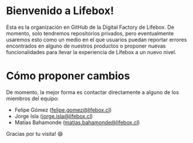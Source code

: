 # Bienvenido a Lifebox!

Esta es la organización en GitHub de la Digital Factory de Lifebox. De momento, solo tendremos repositorios privados, pero eventualmente usaremos esto como un medio en el que usuarios puedan reportar errores encontrados en alguno de nuestros productos o proponer nuevas funcionalidades para llevar la experiencia de Lifebox a un nuevo nivel.

# Cómo proponer cambios

De momento, la mejor forma es contactar directamente a alguno de los miembros del equipo:

- Felipe Gómez (felipe.gomez@lifebox.cl)
- Jorge Isla (jorge.isla@lifebox.cl)
- Matías Bahamonde (matias.bahamonde@lifebox.cl)

Gracias por tu visita! 😄
